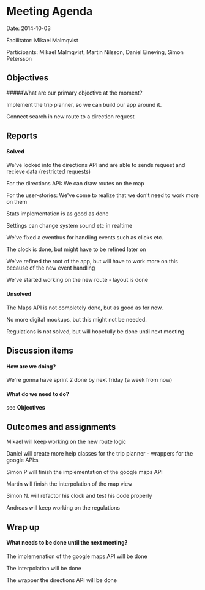 # Meeting Agenda

Date: 2014-10-03

Facilitator: Mikael Malmqvist

Participants: Mikael Malmqvist, Martin Nilsson, Daniel Eineving, Simon Petersson

## Objectives
#####What are our primary objective at the moment?

Implement the trip planner, so we can build our app around it.

Connect search in new route to a direction request


## Reports
#### Solved

We've looked into the directions API and are able to sends request and recieve data (restricted requests)

For the directions API: We can draw routes on the map

For the user-stories: We've come to realize that we don't need to work more on them

Stats implementation is as good as done

Settings can change system sound etc in realtime

We've fixed a eventbus for handling events such as clicks etc.

The clock is done, but might have to be refined later on

We've refined the root of the app, but will have to work more on this because
of the new event handling

We've started working on the new route - layout is done

#### Unsolved

The Maps API is not completely done, but as good as for now.

No more digital mockups, but this might not be needed.

Regulations is not solved, but will hopefully be done until next meeting


## Discussion items

#### How are we doing?

We're gonna have sprint 2 done by next friday (a week from now)

#### What do we need to do?

see __Objectives__

## Outcomes and assignments

Mikael will keep working on the new route logic

Daniel will create more help classes for the trip planner - wrappers for the google API:s

Simon P will finish the implementation of the google maps API

Martin will finish the interpolation of the map view

Simon N. will refactor his clock and test his code properly

Andreas will keep working on the regulations



## Wrap up 

#### What needs to be done until the next meeting?

The implemenation of the google maps API will be done

The interpolation will be done

The wrapper the directions API will be done


